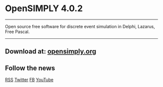 # OpenSIMPLY 4.0.2
******************

Open source free software for discrete event simulation in Delphi, Lazarus, Free Pascal.
****************************************************************************************

## Download at: [opensimply.org](https://opensimply.org/) 


## Follow the news 
[RSS](https://opensimply.org/feed.php) 
[Twitter](https://www.twitter.com/OpenSIMPLY)
[FB](https://www.facebook.com/OpenSIMPLY-1870256963235731) 
[YouTube](https://www.youtube.com/channel/UC2zS4bym5NrhxqtBBWv5lzg)
